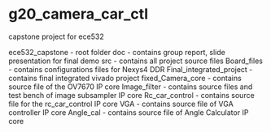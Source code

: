 # g20_camera_car_ctl
capstone project for ece532

ece532_capstone - root folder
doc - contains group report, slide presentation for final demo
src - contains all project source files
Board_files - contains configurations files for Nexys4 DDR
Final_integrated_project - contains final integrated vivado project
fixed_Camera_core - contains source file of the OV7670 IP core
Image_filter - contains source files and test bench of image subsampler IP core
Rc_car_control - contains source file for the rc_car_control IP core
VGA - contains source file of VGA controller IP core
Angle_cal - contains source file of Angle Calculator IP core
